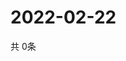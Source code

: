 # 2022-02-22
  共 0条

  <!-- BEGIN -->
  <!-- 最后更新时间Tue Feb 22 2022 20:05:58 GMT+0000 (Coordinated Universal Time) -->
  
  <!-- END -->
  
  
